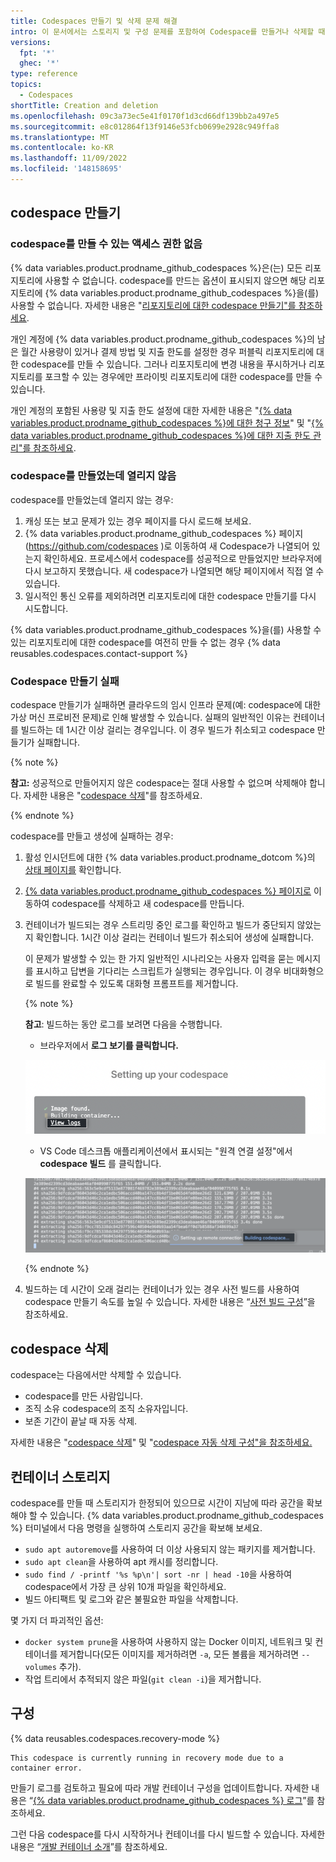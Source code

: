 ```yaml
---
title: Codespaces 만들기 및 삭제 문제 해결
intro: 이 문서에서는 스토리지 및 구성 문제를 포함하여 Codespace를 만들거나 삭제할 때 발생할 수 있는 일반적인 문제에 대한 문제 해결 단계를 제공합니다.
versions:
  fpt: '*'
  ghec: '*'
type: reference
topics:
  - Codespaces
shortTitle: Creation and deletion
ms.openlocfilehash: 09c3a73ec5e41f0170f1d3cd66df139bb2a497e5
ms.sourcegitcommit: e8c012864f13f9146e53fcb0699e2928c949ffa8
ms.translationtype: MT
ms.contentlocale: ko-KR
ms.lasthandoff: 11/09/2022
ms.locfileid: '148158695'
---
```

## codespace 만들기

### codespace를 만들 수 있는 액세스 권한 없음
{% data variables.product.prodname_github_codespaces %}은(는) 모든 리포지토리에 사용할 수 없습니다. codespace를 만드는 옵션이 표시되지 않으면 해당 리포지토리에 {% data variables.product.prodname_github_codespaces %}을(를) 사용할 수 없습니다. 자세한 내용은 "[리포지토리에 대한 codespace 만들기"를 참조하세요](/codespaces/developing-in-codespaces/creating-a-codespace-for-a-repository#access-to-codespaces).

개인 계정에 {% data variables.product.prodname_github_codespaces %}의 남은 월간 사용량이 있거나 결제 방법 및 지출 한도를 설정한 경우 퍼블릭 리포지토리에 대한 codespace를 만들 수 있습니다. 그러나 리포지토리에 변경 내용을 푸시하거나 리포지토리를 포크할 수 있는 경우에만 프라이빗 리포지토리에 대한 codespace를 만들 수 있습니다.

개인 계정의 포함된 사용량 및 지출 한도 설정에 대한 자세한 내용은 "[{% data variables.product.prodname_github_codespaces %}에 대한 청구 정보](/billing/managing-billing-for-github-codespaces/about-billing-for-github-codespaces)" 및 "[{% data variables.product.prodname_github_codespaces %}에 대한 지출 한도 관리"를 참조하세요](/billing/managing-billing-for-github-codespaces/managing-spending-limits-for-github-codespaces).

### codespace를 만들었는데 열리지 않음

codespace를 만들었는데 열리지 않는 경우:

1. 캐싱 또는 보고 문제가 있는 경우 페이지를 다시 로드해 보세요.
2. {% data variables.product.prodname_github_codespaces %} 페이지(https://github.com/codespaces )로 이동하여 새 Codespace가 나열되어 있는지 확인하세요. 프로세스에서 codespace를 성공적으로 만들었지만 브라우저에 다시 보고하지 못했습니다. 새 codespace가 나열되면 해당 페이지에서 직접 열 수 있습니다.
3. 일시적인 통신 오류를 제외하려면 리포지토리에 대한 codespace 만들기를 다시 시도합니다.

{% data variables.product.prodname_github_codespaces %}을(를) 사용할 수 있는 리포지토리에 대한 codespace를 여전히 만들 수 없는 경우 {% data reusables.codespaces.contact-support %}

### Codespace 만들기 실패

codespace 만들기가 실패하면 클라우드의 임시 인프라 문제(예: codespace에 대한 가상 머신 프로비전 문제)로 인해 발생할 수 있습니다. 실패의 일반적인 이유는 컨테이너를 빌드하는 데 1시간 이상 걸리는 경우입니다. 이 경우 빌드가 취소되고 codespace 만들기가 실패합니다.

{% note %}

**참고:** 성공적으로 만들어지지 않은 codespace는 절대 사용할 수 없으며 삭제해야 합니다. 자세한 내용은 "[codespace 삭제](/codespaces/developing-in-codespaces/deleting-a-codespace)"를 참조하세요.

{% endnote %}

codespace를 만들고 생성에 실패하는 경우:

1. 활성 인시던트에 대한 {% data variables.product.prodname_dotcom %}의 [상태 페이지를](https://githubstatus.com) 확인합니다.
1. [{% data variables.product.prodname_github_codespaces %} 페이지로](https://github.com/codespaces) 이동하여 codespace를 삭제하고 새 codespace를 만듭니다.
1. 컨테이너가 빌드되는 경우 스트리밍 중인 로그를 확인하고 빌드가 중단되지 않았는지 확인합니다. 1시간 이상 걸리는 컨테이너 빌드가 취소되어 생성에 실패합니다.

   이 문제가 발생할 수 있는 한 가지 일반적인 시나리오는 사용자 입력을 묻는 메시지를 표시하고 답변을 기다리는 스크립트가 실행되는 경우입니다. 이 경우 비대화형으로 빌드를 완료할 수 있도록 대화형 프롬프트를 제거합니다.

   {% note %}

   **참고**: 빌드하는 동안 로그를 보려면 다음을 수행합니다.
   * 브라우저에서 **로그 보기를 클릭합니다.** 

   ![로그 보기 링크가 강조 표시된 Codespaces 웹 UI의 스크린샷](/assets/images/help/codespaces/web-ui-view-logs.png)

   * VS Code 데스크톱 애플리케이션에서 표시되는 "원격 연결 설정"에서 **codespace 빌드** 를 클릭합니다. 

   ![Codespace 빌드 링크가 강조 표시된 VS Code의 스크린샷](/assets/images/help/codespaces/vs-code-building-codespace.png)

    {% endnote %}
2. 빌드하는 데 시간이 오래 걸리는 컨테이너가 있는 경우 사전 빌드를 사용하여 codespace 만들기 속도를 높일 수 있습니다. 자세한 내용은 “[사전 빌드 구성](/codespaces/prebuilding-your-codespaces/configuring-prebuilds#configuring-prebuilds)”을 참조하세요.

## codespace 삭제

codespace는 다음에서만 삭제할 수 있습니다.
* codespace를 만든 사람입니다.
* 조직 소유 codespace의 조직 소유자입니다.
* 보존 기간이 끝날 때 자동 삭제. 

자세한 내용은 "[codespace 삭제](/codespaces/developing-in-codespaces/deleting-a-codespace)" 및 "[codespace 자동 삭제 구성"을 참조하세요.](/codespaces/customizing-your-codespace/configuring-automatic-deletion-of-your-codespaces)

## 컨테이너 스토리지

codespace를 만들 때 스토리지가 한정되어 있으므로 시간이 지남에 따라 공간을 확보해야 할 수 있습니다. {% data variables.product.prodname_github_codespaces %} 터미널에서 다음 명령을 실행하여 스토리지 공간을 확보해 보세요.

- `sudo apt autoremove`를 사용하여 더 이상 사용되지 않는 패키지를 제거합니다.
- `sudo apt clean`을 사용하여 apt 캐시를 정리합니다.
- `sudo find / -printf '%s %p\n'| sort -nr | head -10`을 사용하여 codespace에서 가장 큰 상위 10개 파일을 확인하세요.
- 빌드 아티팩트 및 로그와 같은 불필요한 파일을 삭제합니다.

몇 가지 더 파괴적인 옵션:

- `docker system prune`을 사용하여 사용하지 않는 Docker 이미지, 네트워크 및 컨테이너를 제거합니다(모든 이미지를 제거하려면 `-a`, 모든 볼륨을 제거하려면 `--volumes` 추가).
- 작업 트리에서 추적되지 않은 파일(`git clean -i`)을 제거합니다.

## 구성

{% data reusables.codespaces.recovery-mode %}

```
This codespace is currently running in recovery mode due to a container error.
```
만들기 로그를 검토하고 필요에 따라 개발 컨테이너 구성을 업데이트합니다. 자세한 내용은 “[{% data variables.product.prodname_github_codespaces %} 로그](/codespaces/troubleshooting/github-codespaces-logs)”를 참조하세요.

그런 다음 codespace를 다시 시작하거나 컨테이너를 다시 빌드할 수 있습니다. 자세한 내용은 “[개발 컨테이너 소개](/codespaces/setting-up-your-project-for-codespaces/introduction-to-dev-containers#applying-configuration-changes-to-a-codespace)”를 참조하세요.
